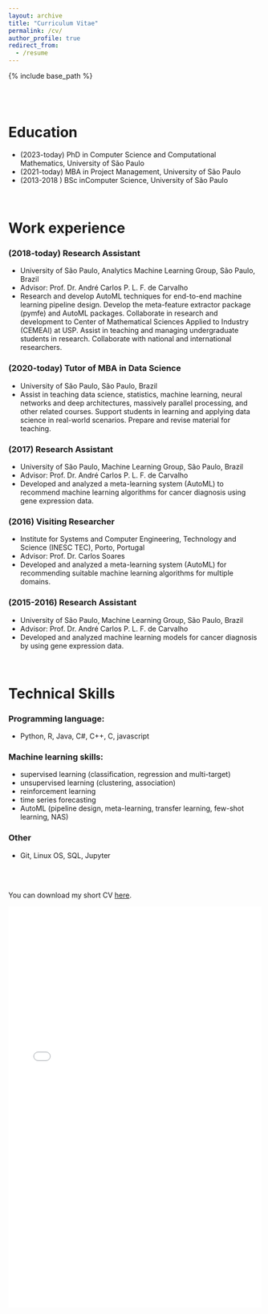 ```yaml
---
layout: archive
title: "Curriculum Vitae"
permalink: /cv/
author_profile: true
redirect_from:
  - /resume
---
```


{% include base_path %}

<br>
<br>

Education
=========
- (2023-today) PhD in Computer Science and Computational Mathematics, University of São Paulo
- (2021-today) MBA in Project Management, University of São Paulo
- (2013-2018 )  BSc inComputer Science, University of São Paulo
<br>

Work experience
===============

### (2018-today) Research Assistant 
  * University of São Paulo, Analytics Machine Learning Group, São Paulo, Brazil
  * Advisor: Prof. Dr. André Carlos P. L. F. de Carvalho
  * Research and develop AutoML techniques for end-to-end machine learning pipeline design. Develop the meta-feature extractor package (pymfe) and AutoML packages. Collaborate in research and development to Center of Mathematical Sciences Applied to Industry (CEMEAI) at USP. Assist in teaching and managing undergraduate students in research. Collaborate with national and international researchers.

### (2020-today) Tutor of MBA in Data Science  
  * University of São Paulo, São Paulo, Brazil
  * Assist in teaching data science, statistics, machine learning, neural networks and deep architectures, massively parallel processing, and other related courses. Support students in learning and applying data science in real-world scenarios. Prepare and revise material for teaching.

### (2017) Research Assistant
  * University of São Paulo, Machine Learning Group, São Paulo, Brazil
  * Advisor: Prof. Dr. André Carlos P. L. F. de Carvalho
  * Developed and analyzed a meta-learning system (AutoML) to recommend machine learning algorithms for cancer diagnosis using gene expression data.

### (2016) Visiting Researcher
  * Institute for Systems and Computer Engineering, Technology and Science (INESC TEC), Porto, Portugal
  * Advisor: Prof. Dr. Carlos Soares
  * Developed and analyzed a meta-learning system (AutoML) for recommending suitable machine learning algorithms for multiple domains.

### (2015-2016) Research Assistant
  * University of São Paulo, Machine Learning Group, São Paulo, Brazil
  * Advisor: Prof. Dr. André Carlos P. L. F. de Carvalho
  * Developed and analyzed machine learning models for cancer diagnosis by using gene expression data.
<br>

Technical Skills
================

### Programming language:
- Python, R, Java, C#, C++, C, javascript

### Machine learning skills:
- supervised learning (classification, regression and multi-target)
- unsupervised learning (clustering, association)
- reinforcement learning
- time series forecasting
- AutoML (pipeline design, meta-learning, transfer learning, few-shot learning, NAS)

### Other
- Git, Linux OS, SQL, Jupyter

<br>
<br>

You can download my short CV [here](/files/ealcobaca_short_cv.pdf).
<iframe src="/files/ealcobaca_short_cv.pdf" width="100%" height="800" frameborder="no" border="0" marginwidth="0" marginheight="0"></iframe>
